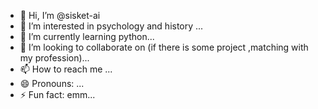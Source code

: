 - 👋 Hi, I’m @sisket-ai
- 👀 I’m interested in psychology and history ...
- 🌱 I’m currently learning python...
- 💞️ I’m looking to collaborate on (if there is some project ,matching with my profession)...
- 📫 How to reach me ...
- 😄 Pronouns: ...
- ⚡ Fun fact: emm...

<!---
sisket-ai/sisket-ai is a ✨ special ✨ repository because its `README.md` (this file) appears on your GitHub profile.
You can click the Preview link to take a look at your changes.
--->
